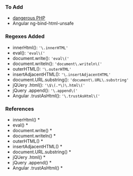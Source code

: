 ### To Add
* [dangerous PHP](https://www.eukhost.com/blog/webhosting/dangerous-php-functions-must-be-disabled)
* Angular ng-bind-html-unsafe

### Regexes Added
* innerHtml(): `'\.innerHTML'`
* eval(): `'eval\('`
* document.write(): `'eval\('`
* document.writeln(): `'document\.writeln\('`
* outerHTML(): `'\.outerHTML'`
* insertAdjacentHTML(): `'\.insertAdjacentHTML'`
* document.URL.substring(): `'document\.URL\.substring'`
* jQUery .html(): `'\$\(.*\)\.html\('`
* jQuery .append(): `'\.append\('`
* Angular .trustAsHtml(): `'\.trustAsHtml\('`

### References
* innerHtml()
    * 
* eval()
    * 
* document.write()
    * 
* document.writeln()
    * 
* outerHTML()
    * 
* insertAdjacentHTML()
    * 
* document.URL.substring()
    * 
* jQUery .html()
    * 
* jQuery .append()
    * 
* Angular .trustAsHtml()
    * 